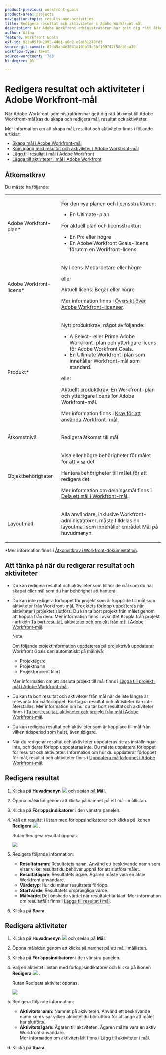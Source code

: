 ```yaml
---
product-previous: workfront-goals
product-area: projects
navigation-topic: results-and-activities
title: Redigera resultat och aktiviteter i Adobe Workfront-mål
description: När Adobe Workfront-administratören har gett dig rätt åtkomst till Adobe Workfront-mål kan du skapa och redigera mål, resultat och aktiviteter.
author: Alina
feature: Workfront Goals
exl-id: 922a05f9-2995-4401-a6d2-e5a331270fd3
source-git-commit: d7dd5ab4e3041a100b13c5bf169747f58db0ea39
workflow-type: tm+mt
source-wordcount: '763'
ht-degree: 0%

---
```


# Redigera resultat och aktiviteter i Adobe Workfront-mål

När Adobe Workfront-administratören har gett dig rätt åtkomst till Adobe Workfront-mål kan du skapa och redigera mål, resultat och aktiviteter.

Mer information om att skapa mål, resultat och aktiviteter finns i följande artiklar:

* [Skapa mål i Adobe Workfront-mål](../../workfront-goals/goal-management/create-goals.md)
* [Kom igång med resultat och aktiviteter i Adobe Workfront-mål](../../workfront-goals/results-and-activities/get-started-with-results-and-activities.md)
* [Lägg till resultat i mål i Adobe Workfront ](../../workfront-goals/results-and-activities/add-results-to-goals.md)
* [Lägga till aktiviteter i mål i Adobe Workfront](../../workfront-goals/results-and-activities/add-activities-to-goals.md)

## Åtkomstkrav

Du måste ha följande:

<table style="table-layout:auto">
<col>
</col>
<col>
</col>
<tbody>
 <tr> 
   <td role="rowheader">Adobe Workfront-plan*</td> 
   <td> 
   <p>För den nya planen och licensstrukturen:
  <ul><li>En Ultimate-plan </li></ul>
   </p>
<p>För aktuell plan och licensstruktur: 
<ul><li> En Pro eller högre </li>
  <li>En Adobe Workfront Goals-licens förutom en Workfront-licens.</li></ul></p>
   </td> 
  </tr>
 <tr>
 <td role="rowheader">Adobe Workfront-licens*</td>
 <td>
 <p>Ny licens: Medarbetare eller högre</p>
 eller
 <p>Aktuell licens: Begär eller högre</p> <p>Mer information finns i <a href="../../administration-and-setup/add-users/access-levels-and-object-permissions/wf-licenses.md" class="MCXref xref">Översikt över Adobe Workfront-licenser</a>.</p> </td>
 </tr>
 <tr>
 <td role="rowheader">Produkt*</td>
 <td>
 <p> Nytt produktkrav, något av följande: </p>
<ul>
<li>A Select- eller Prime Adobe Workfront-plan och ytterligare licens för Adobe Workfront Goals.</li>
<li>En Ultimate Workfront-plan som innehåller Workfront-mål som standard. </li></ul>
 <p>eller</p>
 <p>Aktuellt produktkrav: En Workfront-plan och ytterligare licens för Adobe Workfront-mål. </p> <p>Mer information finns i <a href="../../workfront-goals/goal-management/access-needed-for-wf-goals.md" class="MCXref xref">Krav för att använda Workfront-mål</a>. </p> </td>
 </tr>
 <tr>
 <td role="rowheader"><p>Åtkomstnivå</p></td>
 <td> <p>Redigera åtkomst till mål</p> </td>
 </tr>
 <tr data-mc-conditions="">
 <td role="rowheader">Objektbehörigheter</td>
 <td>
  <div>
  <p>Visa eller högre behörigheter för målet för att visa det</p>
  <p>Hantera behörigheter till målet för att redigera det</p>
  <p>Mer information om delningsmål finns i <a href="../../workfront-goals/workfront-goals-settings/share-a-goal.md" class="MCXref xref">Dela ett mål i Workfront-mål</a>. </p>
  </div> </td>
 </tr>
 <tr>
   <td role="rowheader"><p>Layoutmall</p></td>
   <td> <p>Alla användare, inklusive Workfront-administratörer, måste tilldelas en layoutmall som innehåller området Mål på huvudmenyn. </p>  
</td>
  </tr>
</tbody>
</table>

*Mer information finns i [Åtkomstkrav i Workfront-dokumentation](/help/quicksilver/administration-and-setup/add-users/access-levels-and-object-permissions/access-level-requirements-in-documentation.md).

## Att tänka på när du redigerar resultat och aktiviteter

<!--
According to Vazgen, access levels will add more considerations.)
-->

* Du kan redigera resultat och aktiviteter som tillhör de mål som du har skapat eller mål som du har behörighet att hantera.
* Du kan inte redigera förloppet för projekt som är kopplade till mål som aktiviteter från Workfront-mål. Projektets förlopp uppdateras när aktiviteter i projektet slutförs. Du kan ta bort projekt från målet genom att koppla från dem. Mer information finns i avsnittet Koppla från projekt i artikeln [Ta bort resultat, aktiviteter och projekt från mål i Adobe Workfront-mål](../../workfront-goals/results-and-activities/remove-results-activities-from-goals.md).

  >[!NOTE]
  >
  >Om följande projektinformation uppdateras på projektnivå uppdaterar Workfront Goals den automatiskt på målnivå:
  >
  >   
  >   
  >   * Projektägare
  >   * Projektnamn
  >   * Projektprocent klart
  >   
  >   
  >Mer information om att ansluta projekt till mål finns i [Lägga till projekt i mål i Adobe Workfront-mål](../../workfront-goals/results-and-activities/connect-projects-to-goals-overview.md).

* Du kan ta bort resultat och aktiviteter från mål när de inte längre är relevanta för målförloppet. Borttagna resultat och aktiviteter kan inte återställas. Mer information om hur du tar bort resultat och aktiviteter finns i [Ta bort resultat, aktiviteter och projekt från mål i Adobe Workfront-mål](../../workfront-goals/results-and-activities/remove-results-activities-from-goals.md).
* Du kan redigera resultat och aktiviteter som är kopplade till mål från vilken tidsperiod som helst, även tidigare.
* När du redigerar resultat och aktiviteter uppdateras deras inställningar inte, och deras förlopp uppdateras inte. Du måste uppdatera förloppet för resultat och aktiviteter. Information om hur du uppdaterar förloppet för mål, resultat och aktiviteter finns i [Uppdatera målförloppet i Adobe Workfront-mål](../../workfront-goals/goal-review-and-workfront-goals-sections/check-in-goals.md).

## Redigera resultat

<!--
Editing results differs depending on which environment you use.

### Edit results in the Production environment

1. Go to the goal for which you want to edit a result and click the goal name to open the **Goal Details** panel.
1. Click **Results**.
1. Click the **gear icon** ![](assets/settings-gear-icon.png) to the right of the result you want to edit.

   ![](assets/results-gear-icon-options-350x85.png)

1. Click **Edit** to edit the following information:

   | Field |Description|
   |---|---|
   | Name |The name of the result. |
   | Owner |The owner of result.  |
   | Value |How you measure the progress of the result. |
   | Initial |The original value of the result. |
   | Target |The desired value when the result is completed. |

1. Click **Save**.
-->


1. Klicka på **Huvudmenyn** ![](assets/main-menu-icon.png) och sedan på **Mål**.
1. Öppna målsidan genom att klicka på namnet på ett mål i mållistan.
1. Klicka på **Förloppsindikatorer** i den vänstra panelen.
1. Välj ett resultat i listan med förloppsindikatorer och klicka på ikonen **Redigera** ![](assets/edit-icon.png) .

   Rutan Redigera resultat öppnas.

   ![](assets/edit-result-box-unshimmed.png)

1. Redigera följande information:
   * **Resultatnamn**: Resultatets namn. Använd ett beskrivande namn som visar vilket resultat du behöver uppnå för att slutföra målet.
   * **Resultatägare**: Resultatets ägare. Ägaren måste vara en aktiv Workfront-användare.
   * **Värdetyp**: Hur du mäter resultatets förlopp.
   * **Startvärde**: Resultatets ursprungliga värde.
   * **Målvärde**: Det önskade värdet när resultatet är klart.
Mer information om resultatfält finns i [Lägga till resultat i mål](../results-and-activities/add-results-to-goals.md).
1. Klicka på **Spara**.

## Redigera aktiviteter

<!--
Editing activities differs depending on which environment you use.

### Edit activities in the Production environment

>[!TIP]
>
>You cannot edit the Activity Type after you saved an activity on a goal.

1. Go to the goal for which you want to edit an activity and click the goal name to open the **Goal Details** panel.
1. Click **Activities**.
1. Click the **gear icon** ![](assets/settings-gear-icon.png) to the right of the activity you want to edit .

   ![](assets/activities-gear-icon-options-350x84.png)

1. Click **Edit** to edit the following information:

   | Field |Description |
   |---|---|
   | Name |The name of the activity. |
   | Owner |The owner of activity.  |

1. Click **Save**.
-->

1. Klicka på **Huvudmenyn** ![](assets/main-menu-icon.png) och sedan på **Mål**.
1. Öppna målsidan genom att klicka på namnet på ett mål i mållistan.
1. Klicka på **Förloppsindikatorer** i den vänstra panelen.
1. Välj en aktivitet i listan med förloppsindikatorer och klicka på ikonen **Redigera** ![](assets/edit-icon.png) .

   Rutan Redigera aktivitet öppnas.

   ![](assets/edit-activity-box-unshimmed.png)

1. Redigera följande information:
   * **Aktivitetsnamn**: Namnet på aktiviteten. Använd ett beskrivande namn som visar vilken aktivitet du bör utföra för att ange att målet har slutförts.
   * **Aktivitetsägare:** Ägaren till aktiviteten. Ägaren måste vara en aktiv Workfront-användare.\
     Mer information om aktivitetsfält finns i [Lägg till aktiviteter i mål](../results-and-activities/add-activities-to-goals.md).
1. Klicka på **Spara**.


